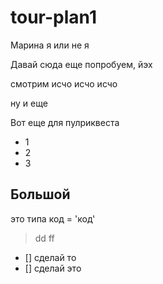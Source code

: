 # tour-plan1

Марина я или не я

Давай сюда еще попробуем, йэх

смотрим исчо исчо исчо

ну и еще

Вот еще для пулриквеста

* 1
* 2
* 3

## Большой

это типа код = 'код'

> dd
> ff


- [] сделай то
- [] сделай это
